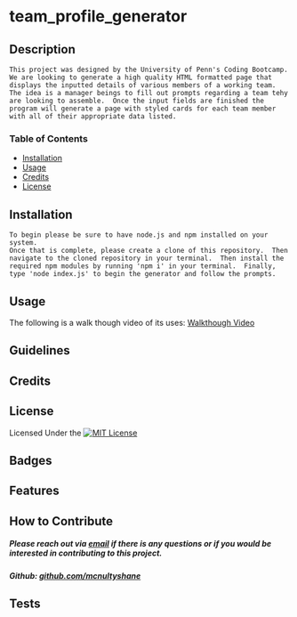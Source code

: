 # team_profile_generator

## Description
    This project was designed by the University of Penn's Coding Bootcamp. We are looking to generate a high quality HTML formatted page that displays the inputted details of various members of a working team.  The idea is a manager beings to fill out prompts regarding a team tehy are looking to assemble.  Once the input fields are finished the program will generate a page with styled cards for each team member with all of their appropriate data listed.    

### Table of Contents

- [Installation](#installation)
- [Usage](#usage)
- [Credits](#credits)
- [License](#license)

## Installation
    
    To begin please be sure to have node.js and npm installed on your system.
    Once that is complete, please create a clone of this repository.  Then navigate to the cloned repository in your terminal.  Then install the required npm modules by running 'npm i' in your terminal.  Finally, type 'node index.js' to begin the generator and follow the prompts.  

## Usage


 The following is a walk though video of its uses: [Walkthough Video](https://drive.google.com/file/d/11rZFA3aCOQyVcsRCfiO68jp81j6CJWnb/view)


## Guidelines


## Credits


## License

Licensed Under the [![MIT License](https://img.shields.io/badge/License-MIT-yellow.svg)](https://opensource.org/licenses/MIT)

## Badges


## Features


## How to Contribute

##### Please reach out via [email](mailto:mcnultyshanej@gmail.com) if there is any questions or if you would be interested in contributing to this project.
##### Github: [github.com/mcnultyshane](https://github.com/mcnultyshane)

## Tests
